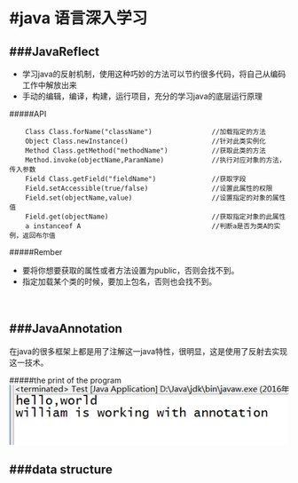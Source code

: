 #java 语言深入学习
============================

###JavaReflect
----------------------------
* 学习java的反射机制，使用这种巧妙的方法可以节约很多代码，将自己从编码工作中解放出来
* 手动的编辑，编译，构建，运行项目，充分的学习java的底层运行原理

#####API
```
    Class Class.forName("className")               //加载指定的方法
    Object Class.newInstance()                     //针对此类实例化
    Method Class.getMethod("methodName")           //获取此类的方法
    Method.invoke(objectName,ParamName)            //执行对应对象的方法，传入参数
    Field Class.getField("fieldName")              //获取字段
    Field.setAccessible(true/false)                //设置此属性的权限
    Field.set(objectName,value)                    //设置指定的对象的属性值
    Field.get(objectName)                          //获取指定对象的此属性
    a instanceof A                                 //判断a是否为类A的实例，返回布尔值
```
#####Rember
* 要将你想要获取的属性或者方法设置为public，否则会找不到。
* 指定加载某个类的时候，要加上包名，否则也会找不到。
<br><br><br>

###JavaAnnotation
-------------------------------

在java的很多框架上都是用了注解这一java特性，很明显，这是使用了反射去实现这一技术。

#####the print of the program
![](result.png)

###data structure
-------------------------------
